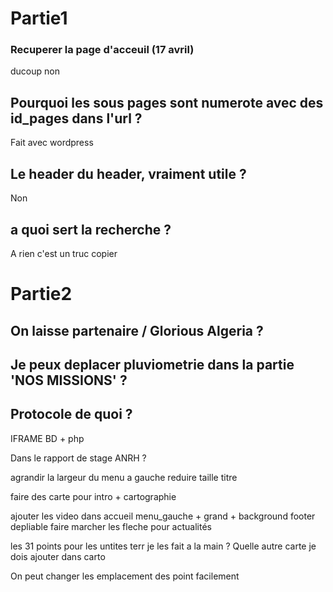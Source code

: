 # Partie1
### Recuperer la page d'acceuil (17 avril)
ducoup non 

## Pourquoi les sous pages sont numerote avec des id_pages dans l'url ?
Fait avec wordpress

## Le header du header, vraiment utile ?
Non

## a quoi sert la recherche ?
A rien c'est un truc copier

# Partie2

## On laisse partenaire / Glorious Algeria ?

## Je peux deplacer pluviometrie dans la partie 'NOS MISSIONS' ?

## Protocole de quoi ?















IFRAME
BD + php



Dans le rapport de stage ANRH ?


agrandir la largeur du menu a gauche
reduire taille titre


faire des carte pour intro + cartographie

ajouter les video dans accueil
menu_gauche + grand + background
footer depliable
faire marcher les fleche  pour actualités





les 31 points pour les untites terr je les fait a la main ?
Quelle autre carte je dois ajouter dans carto

On peut changer les emplacement des point facilement